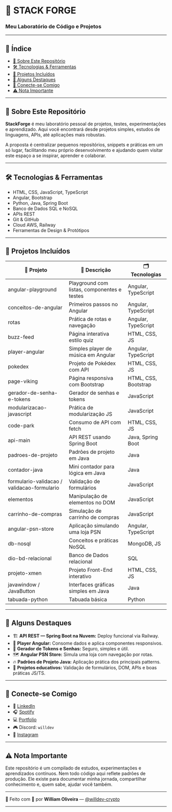 # 🚀 STACK FORGE
### Meu Laboratório de Código e Projetos


---

## 📑 Índice

- [📌 Sobre Este Repositório](#-sobre-este-repositório)
- [🛠️ Tecnologias & Ferramentas](#-tecnologias--ferramentas)
- [📂 Projetos Incluídos](#-projetos-incluídos)
- [🌟 Alguns Destaques](#-alguns-destaques)
- [🔗 Conecte-se Comigo](#-conecte-se-comigo)
- [⚠️ Nota Importante](#️-nota-importante)

---

## 📌 Sobre Este Repositório

**StackForge** é meu laboratório pessoal de projetos, testes, experimentações e aprendizado. Aqui você encontrará desde projetos simples, estudos de linguagens, APIs, até aplicações mais robustas.

A proposta é centralizar pequenos repositórios, snippets e práticas em um só lugar, facilitando meu próprio desenvolvimento e ajudando quem visitar este espaço a se inspirar, aprender e colaborar.

---

## 🛠️ Tecnologias & Ferramentas

- HTML, CSS, JavaScript, TypeScript
- Angular, Bootstrap
- Python, Java, Spring Boot
- Banco de Dados SQL e NoSQL
- APIs REST
- Git & GitHub
- Cloud AWS, Railway
- Ferramentas de Design & Protótipos

---

## 📂 Projetos Incluídos

| 🔢 Projeto                                | 🧠 Descrição                                     | 🗂️ Tecnologias        |
| ----------------------------------------- | ------------------------------------------------ | ---------------------- |
| angular-playground                        | Playground com listas, componentes e testes      | Angular, TypeScript    |
| conceitos-de-angular                      | Primeiros passos no Angular                      | Angular, TypeScript    |
| rotas                                     | Prática de rotas e navegação                     | Angular, TypeScript    |
| buzz-feed                                 | Página interativa estilo quiz                    | HTML, CSS, JS          |
| player-angular                            | Simples player de música em Angular              | Angular, TypeScript    |
| pokedex                                   | Projeto de Pokédex com API                       | HTML, CSS, JS          |
| page-viking                               | Página responsiva com Bootstrap                  | HTML, CSS, Bootstrap   |
| gerador-de-senha-e-tokens                 | Gerador de senhas e tokens                       | JavaScript             |
| modularizacao-javascript                  | Prática de modularização JS                      | JavaScript             |
| code-park                                 | Consumo de API com fetch                         | HTML, CSS, JS          |
| api-main                                  | API REST usando Spring Boot                      | Java, Spring Boot      |
| padroes-de-projeto                        | Padrões de projeto em Java                       | Java                   |
| contador-java                              | Mini contador para lógica em Java                | Java                   |
| formulario-validacao / validacao-formulario| Validação de formulários                         | JavaScript             |
| elementos                                 | Manipulação de elementos no DOM                  | JavaScript             |
| carrinho-de-compras                       | Simulação de carrinho de compras                 | JavaScript             |
| angular-psn-store                         | Aplicação simulando uma loja PSN                 | Angular, TypeScript    |
| db-nosql                                  | Conceitos e práticas NoSQL                       | MongoDB, JS            |
| dio-bd-relacional                         | Banco de Dados relacional                        | SQL                    |
| projeto-xmen                              | Projeto Front-End interativo                     | HTML, CSS, JS          |
| javawindow / JavaButton                    | Interfaces gráficas simples em Java              | Java                   |
| tabuada-python                             | Tabuada básica                                   | Python                 |

---

## 🌟 Alguns Destaques

- 🏗️ **API REST — Spring Boot na Nuvem:** Deploy funcional via Railway.
- 🎨 **Player Angular:** Consome dados e aplica componentes responsivos.
- 🔐 **Gerador de Tokens e Senhas:** Seguro, simples e útil.
- 🗺️ **Angular PSN Store:** Simula uma loja com navegação por rotas.
- 🔥 **Padrões de Projeto Java:** Aplicação prática dos principais patterns.
- 🎒 **Projetos educativos:** Validação de formulários, DOM, APIs e boas práticas JS/TS.

---

## 🔗 Conecte-se Comigo

- 💼 [LinkedIn](https://www.linkedin.com/in/williamoliveiradev)
- 🎧 [Spotify](https://open.spotify.com/user/wil.dgl?si=Qb8SRp5pR6yClRuZthsSVQ)
- 💻 [Portfolio ](https://wbrecordsmusic.vercel.app/index.html)
- 🎮 Discord: `willdev`
- 📸 [Instagram](https://instagram.com/wb_recordings)

---

## ⚠️ Nota Importante

Este repositório é um compilado de estudos, experimentações e aprendizados contínuos. Nem todo código aqui reflete padrões de produção. Ele existe para documentar minha jornada, compartilhar conhecimento e, quem sabe, ajudar você também.

---

🚀 Feito com 💙 por **William Oliveira** — [@willdev-crypto](https://github.com/willdev-crypto)

---


